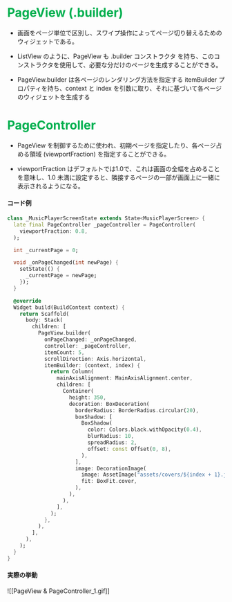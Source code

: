 
# <font color="#00b050">PageView (.builder)</font>

- 画面をページ単位で区別し、スワイプ操作によってページ切り替えるためのウィジェットである。

- ListView のように、PageView も .builder コンストラクタ を持ち、このコンストラクタを使用して、必要な分だけのページを生成することができる。

- PageView.builder は各ページのレンダリング方法を指定する itemBuilder プロパティを持ち、context と index を引数に取り、それに基づいて各ページのウィジェットを生成する

# <font color="#00b050">PageController</font>

- PageView を制御するために使われ、初期ページを指定したり、各ページ占める領域 (viewportFraction) を指定することができる。

- viewportFraction はデフォルトでは1.0で、これは画面の全幅を占めることを意味し、1.0 未満に設定すると、隣接するページの一部が画面上に一緒に表示されるようになる。

#### コード例
```dart
class _MusicPlayerScreenState extends State<MusicPlayerScreen> {
  late final PageController _pageController = PageController(
    viewportFraction: 0.8,
  );

  int _currentPage = 0;

  void _onPageChanged(int newPage) {
    setState(() {
      _currentPage = newPage;
    });
  }

  @override
  Widget build(BuildContext context) {
    return Scaffold(
      body: Stack(
        children: [
          PageView.builder(
            onPageChanged: _onPageChanged,
            controller: _pageController,
            itemCount: 5,
            scrollDirection: Axis.horizontal,
            itemBuilder: (context, index) {
              return Column(
                mainAxisAlignment: MainAxisAlignment.center,
                children: [
                  Container(
                    height: 350,
                    decoration: BoxDecoration(
                      borderRadius: BorderRadius.circular(20),
                      boxShadow: [
                        BoxShadow(
                          color: Colors.black.withOpacity(0.4),
                          blurRadius: 10,
                          spreadRadius: 2,
                          offset: const Offset(0, 8),
                        ),
                      ],
                      image: DecorationImage(
                        image: AssetImage("assets/covers/${index + 1}.jpg"),
                        fit: BoxFit.cover,
                      ),
                    ),
                  ),
                ],
              );
            },
          ),
        ],
      ),
    );
  }
}

```

#### 実際の挙動
![[PageView & PageController_1.gif]]